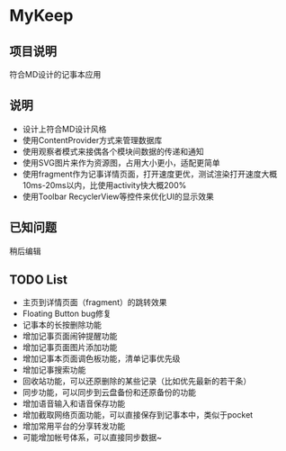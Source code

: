 # MyKeep
## 项目说明
 符合MD设计的记事本应用
## 说明
 - 设计上符合MD设计风格
 - 使用ContentProvider方式来管理数据库
 - 使用观察者模式来接偶各个模块间数据的传递和通知
 - 使用SVG图片来作为资源图，占用大小更小，适配更简单
 - 使用fragment作为记事详情页面，打开速度更优，测试渲染打开速度大概10ms-20ms以内，比使用activity快大概200%
 - 使用Toolbar RecyclerView等控件来优化UI的显示效果
## 已知问题
 稍后编辑
## TODO List
  - 主页到详情页面（fragment）的跳转效果
  - Floating Button bug修复
  - 记事本的长按删除功能
  - 增加记事页面闹钟提醒功能
  - 增加记事页面图片添加功能
  - 增加记事本页面调色板功能，清单记事优先级
  - 增加记事搜索功能
  - 回收站功能，可以还原删除的某些记录（比如优先最新的若干条）
  - 同步功能，可以同步到云盘备份和还原备份的功能
  - 增加语音输入和语音保存功能
  - 增加截取网络页面功能，可以直接保存到记事本中，类似于pocket
  - 增加常用平台的分享转发功能
  - 可能增加帐号体系，可以直接同步数据~